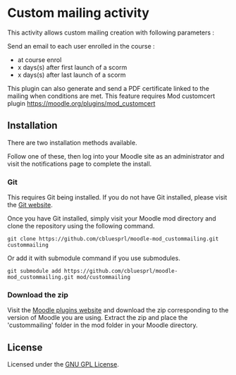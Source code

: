 # Custom mailing activity

This activity allows custom mailing creation with following parameters :

Send an email to each user enrolled in the course :

* at course enrol
* x days(s) after first launch of a scorm
* x days(s) after last launch of a scorm
  
This plugin can also generate and send a PDF certificate linked to the mailing when conditions are met.
This feature requires Mod customcert plugin https://moodle.org/plugins/mod_customcert

## Installation

There are two installation methods available. 

Follow one of these, then log into your Moodle site as an administrator and visit the notifications page to complete the install.

### Git

This requires Git being installed. If you do not have Git installed, please visit the [Git website](https://git-scm.com/downloads "Git website").

Once you have Git installed, simply visit your Moodle mod directory and clone the repository using the following command.

```
git clone https://github.com/cbluesprl/moodle-mod_custommailing.git custommailing
```

Or add it with submodule command if you use submodules.

```
git submodule add https://github.com/cbluesprl/moodle-mod_custommailing.git mod/custommailing
```

### Download the zip

Visit the [Moodle plugins website](https://moodle.org/plugins/mod_custommailing "Moodle plugins website") and download the zip corresponding to the version of Moodle you are using. Extract the zip and place the 'custommailing' folder in the mod folder in your Moodle directory.

## License

Licensed under the [GNU GPL License](http://www.gnu.org/copyleft/gpl.html).